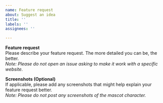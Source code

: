 ```yaml
---
name: Feature request
about: Suggest an idea
title: ''
labels: ''
assignees: ''

---
```


**Feature request**  
Please describe your feature request. The more detailed you can be, the better.  
*Note: Please do not open an issue asking to make it work with a specific website.*

**Screenshots (Optional)**  
If applicable, please add any screenshots that might help explain your feature request better.  
*Note: Please do not post any screenshots of the mascot character.*

